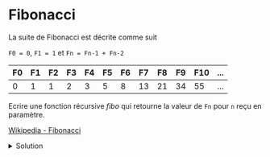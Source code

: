 # Fibonacci

La suite de Fibonacci est décrite comme suit

`F0 = 0`, `F1 = 1` et 
`Fn = Fn-1 + Fn-2`

|F0 |F1 |F2 |F3 |F4 |F5 |F6 |F7 |F8 |F9 |F10|...|
|---|---|---|---|---|---|---|---|---|---|---|---|
| 0 | 1 | 1 | 2 | 3 | 5 | 8 | 13| 21| 34| 55|...|

Ecrire une fonction récursive *fibo* qui retourne la valeur de `Fn` pour `n` reçu en paramètre.<br>


[Wikipedia - Fibonacci](https://en.wikipedia.org/wiki/Fibonacci_sequence)

<details>
<summary>Solution</summary>

~~~cpp
int fibo(int n) {

   // cas trivial
   if (n < 2)
      return n;

   // appels récursifs
   return fibo(n-2) + fibo(n-1);
}
~~~

</details>
